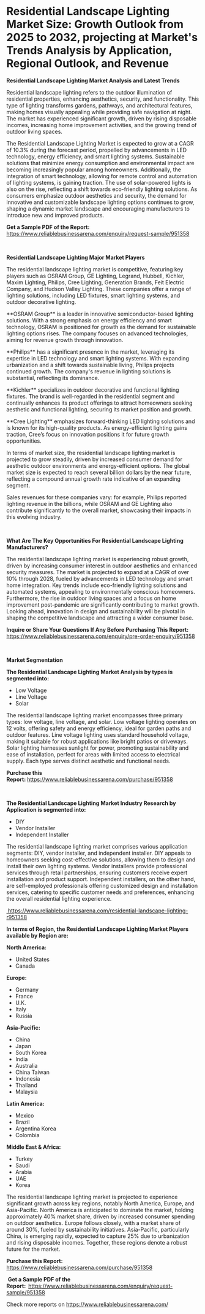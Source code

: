 <p><h1>Residential Landscape Lighting Market Size: Growth Outlook from 2025 to 2032, projecting at Market's Trends Analysis by Application, Regional Outlook, and Revenue</h1></p><p><strong>Residential Landscape Lighting Market Analysis and Latest Trends</strong></p>
<p><p>Residential landscape lighting refers to the outdoor illumination of residential properties, enhancing aesthetics, security, and functionality. This type of lighting transforms gardens, pathways, and architectural features, making homes visually appealing while providing safe navigation at night. The market has experienced significant growth, driven by rising disposable incomes, increasing home improvement activities, and the growing trend of outdoor living spaces.</p><p>The Residential Landscape Lighting Market is expected to grow at a CAGR of 10.3% during the forecast period, propelled by advancements in LED technology, energy efficiency, and smart lighting systems. Sustainable solutions that minimize energy consumption and environmental impact are becoming increasingly popular among homeowners. Additionally, the integration of smart technology, allowing for remote control and automation of lighting systems, is gaining traction. The use of solar-powered lights is also on the rise, reflecting a shift towards eco-friendly lighting solutions. As consumers emphasize outdoor aesthetics and security, the demand for innovative and customizable landscape lighting options continues to grow, shaping a dynamic market landscape and encouraging manufacturers to introduce new and improved products.</p></p>
<p><strong>Get a Sample PDF of the Report:&nbsp;</strong> <a href="https://www.reliablebusinessarena.com/enquiry/request-sample/951358?utm_campaign=2146&utm_medium=2&utm_source=Github&utm_content=ia&utm_term=07042025&utm_id=residential-landscape-lighting">https://www.reliablebusinessarena.com/enquiry/request-sample/951358</a></p>
<p>&nbsp;</p>
<p><strong>Residential Landscape Lighting Major Market Players</strong></p>
<p><p>The residential landscape lighting market is competitive, featuring key players such as OSRAM Group, GE Lighting, Legrand, Hubbell, Kichler, Maxim Lighting, Philips, Cree Lighting, Generation Brands, Feit Electric Company, and Hudson Valley Lighting. These companies offer a range of lighting solutions, including LED fixtures, smart lighting systems, and outdoor decorative lighting.</p><p>**OSRAM Group** is a leader in innovative semiconductor-based lighting solutions. With a strong emphasis on energy efficiency and smart technology, OSRAM is positioned for growth as the demand for sustainable lighting options rises. The company focuses on advanced technologies, aiming for revenue growth through innovation.</p><p>**Philips** has a significant presence in the market, leveraging its expertise in LED technology and smart lighting systems. With expanding urbanization and a shift towards sustainable living, Philips projects continued growth. The company's revenue in lighting solutions is substantial, reflecting its dominance.</p><p>**Kichler** specializes in outdoor decorative and functional lighting fixtures. The brand is well-regarded in the residential segment and continually enhances its product offerings to attract homeowners seeking aesthetic and functional lighting, securing its market position and growth.</p><p>**Cree Lighting** emphasizes forward-thinking LED lighting solutions and is known for its high-quality products. As energy-efficient lighting gains traction, Cree’s focus on innovation positions it for future growth opportunities.</p><p>In terms of market size, the residential landscape lighting market is projected to grow steadily, driven by increased consumer demand for aesthetic outdoor environments and energy-efficient options. The global market size is expected to reach several billion dollars by the near future, reflecting a compound annual growth rate indicative of an expanding segment.</p><p>Sales revenues for these companies vary: for example, Philips reported lighting revenue in the billions, while OSRAM and GE Lighting also contribute significantly to the overall market, showcasing their impacts in this evolving industry.</p></p>
<p>&nbsp;</p>
<p><strong>What Are The Key Opportunities For Residential Landscape Lighting Manufacturers?</strong></p>
<p><p>The residential landscape lighting market is experiencing robust growth, driven by increasing consumer interest in outdoor aesthetics and enhanced security measures. The market is projected to expand at a CAGR of over 10% through 2028, fueled by advancements in LED technology and smart home integration. Key trends include eco-friendly lighting solutions and automated systems, appealing to environmentally conscious homeowners. Furthermore, the rise in outdoor living spaces and a focus on home improvement post-pandemic are significantly contributing to market growth. Looking ahead, innovation in design and sustainability will be pivotal in shaping the competitive landscape and attracting a wider consumer base.</p></p>
<p><strong>Inquire or Share Your Questions If Any Before Purchasing This Report:</strong> <a href="https://www.reliablebusinessarena.com/enquiry/pre-order-enquiry/951358?utm_campaign=2146&utm_medium=2&utm_source=Github&utm_content=ia&utm_term=07042025&utm_id=residential-landscape-lighting">https://www.reliablebusinessarena.com/enquiry/pre-order-enquiry/951358</a></p>
<p>&nbsp;</p>
<p><strong>Market Segmentation</strong></p>
<p><strong>The Residential Landscape Lighting Market Analysis by types is segmented into:</strong></p>
<p><ul><li>Low Voltage</li><li>Line Voltage</li><li>Solar</li></ul></p>
<p><p>The residential landscape lighting market encompasses three primary types: low voltage, line voltage, and solar. Low voltage lighting operates on 12 volts, offering safety and energy efficiency, ideal for garden paths and outdoor features. Line voltage lighting uses standard household voltage, making it suitable for robust applications like bright patios or driveways. Solar lighting harnesses sunlight for power, promoting sustainability and ease of installation, perfect for areas with limited access to electrical supply. Each type serves distinct aesthetic and functional needs.</p></p>
<p><strong>Purchase this Report:&nbsp;</strong><a href="https://www.reliablebusinessarena.com/purchase/951358?utm_campaign=2146&utm_medium=2&utm_source=Github&utm_content=ia&utm_term=07042025&utm_id=residential-landscape-lighting">https://www.reliablebusinessarena.com/purchase/951358</a></p>
<p>&nbsp;</p>
<p><strong>The Residential Landscape Lighting Market Industry Research by Application is segmented into:</strong></p>
<p><ul><li>DIY</li><li>Vendor Installer</li><li>Independent Installer</li></ul></p>
<p><p>The residential landscape lighting market comprises various application segments: DIY, vendor installer, and independent installer. DIY appeals to homeowners seeking cost-effective solutions, allowing them to design and install their own lighting systems. Vendor installers provide professional services through retail partnerships, ensuring customers receive expert installation and product support. Independent installers, on the other hand, are self-employed professionals offering customized design and installation services, catering to specific customer needs and preferences, enhancing the overall residential lighting experience.</p></p>
<p><a href="https://www.reliablebusinessarena.com/residential-landscape-lighting-r951358?utm_campaign=2146&utm_medium=2&utm_source=Github&utm_content=ia&utm_term=07042025&utm_id=residential-landscape-lighting">&nbsp;https://www.reliablebusinessarena.com/residential-landscape-lighting-r951358</a></p>
<p><strong>In terms of Region, the Residential Landscape Lighting Market Players available by Region are:</strong></p>
<p>
    <p> <strong> North America: </strong>
        <ul>
            <li>United States</li>
            <li>Canada</li>
        </ul>
        </p> 
    <p> <strong> Europe: </strong>
        <ul>
            <li>Germany</li>
            <li>France</li>
            <li>U.K.</li>
            <li>Italy</li>
            <li>Russia</li>
        </ul>
        </p> 
    <p> <strong> Asia-Pacific: </strong>
        <ul>
            <li>China</li>
            <li>Japan</li>
            <li>South Korea</li>
            <li>India</li>
            <li>Australia</li>
            <li>China Taiwan</li>
            <li>Indonesia</li>
            <li>Thailand</li>
            <li>Malaysia</li>
        </ul>
        </p> 
    <p> <strong> Latin America: </strong>
        <ul>
            <li>Mexico</li>
            <li>Brazil</li>
            <li>Argentina Korea</li>
            <li>Colombia</li>
        </ul>
        </p> 
    <p> <strong> Middle East & Africa: </strong>
        <ul>
            <li>Turkey</li>
            <li>Saudi</li>
            <li>Arabia</li>
            <li>UAE</li>
            <li>Korea</li>
        </ul>
    </p>
    </p>
<p><p>The residential landscape lighting market is projected to experience significant growth across key regions, notably North America, Europe, and Asia-Pacific. North America is anticipated to dominate the market, holding approximately 40% market share, driven by increased consumer spending on outdoor aesthetics. Europe follows closely, with a market share of around 30%, fueled by sustainability initiatives. Asia-Pacific, particularly China, is emerging rapidly, expected to capture 25% due to urbanization and rising disposable incomes. Together, these regions denote a robust future for the market.</p></p>
<p><strong>Purchase this Report: </strong><a href="https://www.reliablebusinessarena.com/purchase/951358?utm_campaign=2146&utm_medium=2&utm_source=Github&utm_content=ia&utm_term=07042025&utm_id=residential-landscape-lighting">https://www.reliablebusinessarena.com/purchase/951358</a></p>
<p>&nbsp;<strong>Get a Sample PDF of the Report:&nbsp;&nbsp;</strong><a href="https://www.reliablebusinessarena.com/enquiry/request-sample/951358?utm_campaign=2146&utm_medium=2&utm_source=Github&utm_content=ia&utm_term=07042025&utm_id=residential-landscape-lighting">https://www.reliablebusinessarena.com/enquiry/request-sample/951358</a></p>
<p><strong></strong></p>
<p>Check more reports on <a href="https://www.reliablebusinessarena.com/?utm_campaign=2146&utm_medium=2&utm_source=Github&utm_content=ia&utm_term=07042025&utm_id=residential-landscape-lighting">https://www.reliablebusinessarena.com/</a></p>